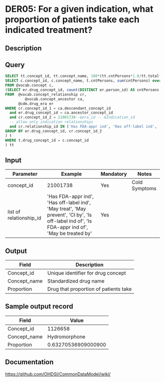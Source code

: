 <!---
Group:drug era
Name:DER05 For a given indication, what proportion of patients take each indicated treatment?
Author:Patrick Ryan
CDM Version: 5.3
-->

# DER05: For a given indication, what proportion of patients take each indicated treatment?

## Description
## Query
```sql
SELECT tt.concept_id, tt.concept_name, 100*(tt.cntPersons*1.0/tt.total*1.0) AS proportion FROM (
SELECT c.concept_id, c.concept_name, t.cntPersons, sum(cntPersons) over() AS total
FROM @vocab.concept c,
(SELECT er.drug_concept_id, count(DISTINCT er.person_id) AS cntPersons
FROM  @vocab.concept_relationship cr,
         @vocab.concept_ancestor ca,
      @cdm.drug_era er
WHERE cr.concept_id_1 = ca.descendant_concept_id
  and er.drug_concept_id = ca.ancestor_concept_id
  and cr.concept_id_2 = 21001738--&era_id -- &Indication_id
  -- allow only indication relationships
  and cr.relationship_id IN ('Has FDA-appr ind', 'Has off-label ind', 'May treat', 'May prevent', 'CI by', 'Is off-label ind of', 'Is FDA-appr ind of', 'May be treated by')
GROUP BY er.drug_concept_id, cr.concept_id_2
) t
WHERE t.drug_concept_id = c.concept_id
) tt
```

## Input


|  Parameter |  Example |  Mandatory |  Notes |
| --- | --- | --- | --- |
| concept_id | 21001738 | Yes | Cold Symptoms |
| list of relationship_id | 'Has FDA-appr ind', 'Has off-label ind', 'May treat', 'May prevent', 'CI by', 'Is off-label ind of', 'Is FDA-appr ind of', 'May be treated by' | Yes |   |



## Output

|  Field |  Description |
| --- | --- |
| Concept_id | Unique identifier for drug concept |
| Concept_name | Standardized drug name |
| Proportion | Drug that proportion of patients take |

## Sample output record

|  Field |  Value |
| --- | --- |
| Concept_id | 1126658 |
| Concept_name | Hydromorphone |
| Proportion | 0.63270536909000900 |



## Documentation
https://github.com/OHDSI/CommonDataModel/wiki/
